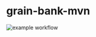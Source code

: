 # grain-bank-mvn
![example workflow](https://github.com/Bognanna/grain-bank-mvn/actions/workflows/ci.yml/badge.svg)
